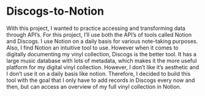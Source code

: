 # Discogs-to-Notion

With this project, I wanted to practice accessing and transforming data through API’s. For this project, I’ll use both the API’s of tools called Notion and Discogs. I use Notion on a daily basis for various note-taking purposes. Also, I find Notion an intuitive tool to use. However when it comes to digitally documenting my vinyl collection, Discogs is the better tool. It has a large music database with lots of metadata, which makes it the more useful platform for my digital vinyl collection. However, I don’t like it’s aesthetic and I don’t use it on a daily basis like notion. Therefore, I decided to build this tool with the goal that I only have to add records in Discogs every now and then, but can access an overview of my full vinyl collection in Notion.
